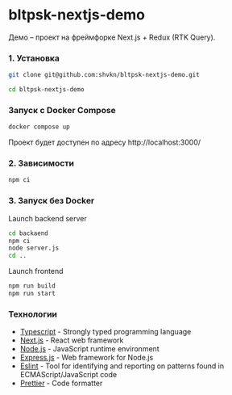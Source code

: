 # bltpsk-nextjs-demo
Демо – проект на фреймфорке Next.js + Redux (RTK Query).

### 1. Установка
```bash
git clone git@github.com:shvkn/bltpsk-nextjs-demo.git

cd bltpsk-nextjs-demo
```

### Запуск с Docker Сompose
```bash
docker compose up
```
Проект будет доступен по адресу http://localhost:3000/

### 2. Зависимости
```bash
npm ci
```

### 3. Запуск без Docker
Launch backend server
```bash
cd backaend
npm ci
node server.js
cd ..
```
Launch frontend
```bash
npm run build
npm run start
```

### Технологии
- [Typescript](https://expressjs.com) - Strongly typed programming language
- [Next.js](https://nextjs.org/) - React web framework
- [Node.js](https://nodejs.org/en) - JavaScript runtime environment
- [Express.js](https://expressjs.com) - Web framework for Node.js
- [Eslint](https://eslint.org) -  Tool for identifying and reporting on patterns found in ECMAScript/JavaScript code
- [Prettier](https://prettier.io) - Code formatter